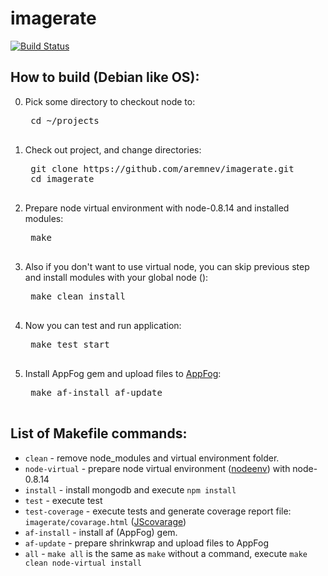 imagerate
=========

[![Build Status](https://travis-ci.org/aremnev/imagerate.png)](https://travis-ci.org/aremnev/imagerate)

How to build (Debian like OS):
------

0. Pick some directory to checkout node to:

    <pre>
    cd ~/projects
    </pre>


1. Check out project, and change directories:
    
    <pre>
    git clone https://github.com/aremnev/imagerate.git
    cd imagerate
    </pre>
    
2. Prepare node virtual environment with node-0.8.14 and installed modules:

    <pre>
    make
    </pre>

3. Also if you don't want to use virtual node, you can skip previous step and install modules with your global node ():

    <pre>
    make clean install
    </pre>
    
4. Now you can test and run application:

    <pre>
    make test start
    </pre>
    
5. Install AppFog gem and upload files to [AppFog](http://appfog.com):

    <pre>
    make af-install af-update
    </pre>
    
List of Makefile commands:
------

* `clean` - remove node_modules and virtual environment folder.
* `node-virtual` - prepare node virtual environment ([nodeenv](https://github.com/ekalinin/nodeenv)) with node-0.8.14
* `install` - install mongodb and execute `npm install`
* `test` - execute test
* `test-coverage` - execute tests and generate coverage report file: `imagerate/covarage.html` ([JScovarage](http://siliconforks.com/jscoverage/))
* `af-install` - install af (AppFog) gem.
* `af-update` - prepare shrinkwrap and upload files to AppFog
* `all` - `make all` is the same as `make` without a command, execute `make clean node-virtual install`


